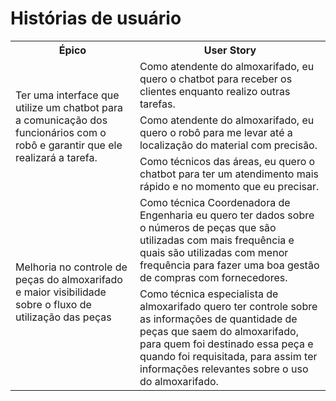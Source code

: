 # Histórias de usuário

<table>
    <tr>
        <th>Épico</th>
        <th>User Story</th>
    </tr>
    <tr>
        <td  rowspan="3">Ter uma interface que utilize um chatbot para a comunicação dos funcionários com o robô e garantir que ele realizará a tarefa.</td>
        <td>Como atendente do almoxarifado, eu quero o chatbot para receber os clientes enquanto realizo outras tarefas. </td>
    </tr>
    <tr>
        <td>Como atendente do almoxarifado, eu quero o robô para me levar até a localização do material com precisão.</td>
    </tr>
    <tr>
        <td>Como técnicos das áreas, eu quero o chatbot para ter um atendimento mais rápido e no momento que eu precisar.</td>
    </tr>
    <tr>
        <td  rowspan="2">Melhoria no controle de peças do almoxarifado e maior visibilidade sobre o fluxo de utilização das peças </td>
        <td>Como técnica Coordenadora de Engenharia eu quero ter dados sobre o números de peças que são utilizadas com mais frequência e quais são utilizadas com menor  frequência para fazer uma boa gestão de compras com fornecedores. </td>
    </tr>
    <tr>
        <td>Como técnica especialista de almoxarifado quero ter controle sobre as informações de quantidade de peças que saem do almoxarifado, para quem foi destinado essa peça e quando foi requisitada, para assim ter informações relevantes sobre o uso do almoxarifado.</td>
    </tr>
</table>